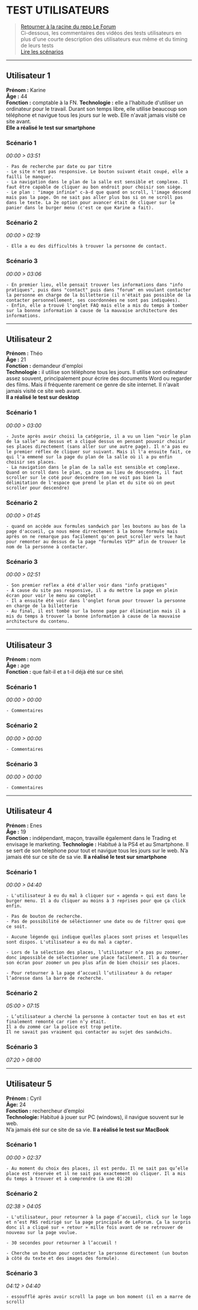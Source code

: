 # TEST UTILISATEURS

> [Retourner à la racine du repo Le Forum](../../..) \
> Ci-dessous, les commentaires des vidéos des tests utilisateurs en plus d'une courte description des utilisateurs eux même et du timing de leurs tests\
> [Lire les scénarios](./scenarios.md)

* * *

## Utilisateur 1
  **Prénom :**  Karine\
  **Âge :**  44\
  **Fonction :** comptable à la FN. 
  **Technologie :** elle a l'habitude d'utiliser un ordinateur pour le travail. Durant son temps libre, elle utilise beaucoup son téléphone et navigue tous les jours sur le web. Elle n'avait jamais visité ce site avant.\
  **Elle a réalisé le test sur smartphone**

  ### Scénario 1
  *00:00 > 03:51*

    - Pas de recherche par date ou par titre
    - Le site n'est pas responsive. Le bouton suivant était coupé, elle a failli le manquer. 
    - La navigation dans le plan de la salle est sensible et complexe. Il faut être capable de cliquer au bon endroit pour choisir son siège. 
    - Le plan : "image infinie" c-à-d que quand on scroll, l'image descend mais pas la page. On ne sait pas aller plus bas si on ne scroll pas dans le texte. La 2e option pour avancer était de cliquer sur le panier dans le burger menu (c'est ce que Karine a fait). 

  ### Scénario 2

  *00:00 > 02:19*

    - Elle a eu des difficultés à trouver la personne de contact.

  ### Scénario 3

  *00:00 > 03:06*

    - En premier lieu, elle pensait trouver les informations dans "info pratiques", puis dans "contact" puis dans "forum" en voulant contacter la personne en charge de la billetterie (il n'était pas possible de la contacter personnellement, ses coordonnées ne sont pas indiquées). 
    - Enfin, elle a trouvé l'onglet FAQ mais elle a mis du temps à tomber sur la bonnne information à cause de la mauvaise architecture des informations.  

* * *

## Utilisateur 2

  **Prénom :** Théo\
  **Âge :**  21\
  **Fonction :** demandeur d'emploi\
  **Technologie :** il utilise son téléphone tous les jours. Il utilise son ordinateur assez souvent, principalement pour écrire des documents Word ou regarder des films. Mais il fréquente rarement ce genre de site internet. Il n'avait jamais visité ce site web avant.\
  **Il a réalisé le test sur desktop**

  ### Scénario 1
  *00:00 >  03:00*

    - Juste après avoir choisi la catégorie, il a vu un lien "voir le plan de la salle" au dessus et a cliqué dessus en pensant pouvoir choisir ses places directement (sans aller sur une autre page). Il n'a pas eu le premier réflex de cliquer sur suivant. Mais il l'a ensuite fait, ce qui l'a emmené sur la page du plan de la salle où il a pu enfin choisir ses places.  
    - La navigation dans le plan de la salle est sensible et complexe. Quand on scroll dans le plan, ça zoom au lieu de descendre, il faut scroller sur le coté pour descendre (on ne voit pas bien la délimitation de l'espace que prend le plan et du site où on peut scroller pour descendre) 

  ### Scénario 2

  *00:00 >  01:45*

    - quand on accède aux formules sandwich par les boutons au bas de la page d'accueil, ça nous mène dirrectement à la bonne formule mais après on ne remarque pas facilement qu'on peut scroller vers le haut pour remonter au dessus de la page "formules VIP" afin de trouver le nom de la personne à contacter.

  ### Scénario 3

  *00:00 > 02:51*

    - Son premier reflex a été d'aller voir dans "info pratiques" 
    - À cause du site pas responsive, il a du mettre la page en plein écran pour voir le menu au complet 
    - Il a ensuite été voir dans l'onglet forum pour trouver la personne en charge de la billetterie 
    - Au final, il est tombé sur la bonne page par élimination mais il a mis du temps à trouver la bonne information à cause de la mauvaise architecture du contenu. 

* * *

## Utilisateur 3

  **Prénom :**  nom\
  **Âge :**  age\
  **Fonction :** que fait-il et a t-il déjà été sur ce site\

  ### Scénario 1
  *00:00 >  00:00*

    - Commentaires

  ### Scénario 2

  *00:00 >  00:00*

    - Commentaires

  ### Scénario 3

  *00:00 > 00:00*

    - Commentaires

* * *

## Utilisateur 4

  **Prénom :**  Enes\
  **Âge :**  19\
  **Fonction :** indépendant, maçon, travaille également dans le Trading et envisage le marketing.
  **Technologie :** Habitué à la PS4 et au Smartphone.
  Il se sert de son telephone pour tout et navigue tous les jours sur le web.
  N’a jamais été sur ce site de sa vie.
  **Il a réalisé le test sur smartphone** 

  ### Scénario 1
  *00:00 >  04:40*

    - L'utilisateur à eu du mal à cliquer sur « agenda » qui est dans le burger menu. Il a du cliquer au moins à 3 reprises pour que ça click enfin.

    - Pas de bouton de recherche.
    - Pas de possibilité de séléctionner une date ou de filtrer quoi que ce soit.

    - Aucune légende qui indique quelles places sont prises et lesquelles sont dispos. L'utilisateur a eu du mal a capter.

    - Lors de la sélection des places, l’utilisateur n’a pas pu zoomer, donc impossible de sélectionner une place facilement. Il a du tourner son écran pour zoomer un peu plus afin de bien choisir ses places.

    - Pour retourner à la page d’accueil l’utilisateur à du retaper l’adresse dans la barre de recherche.

  ### Scénario 2

  *05:00 >   07:15*

    - L’utilisateur a cherché la personne à contacter tout en bas et est finalement remonté car rien n’y était.
    Il a du zommé car la police est trop petite.
    Il ne savait pas vraiment qui contacter au sujet des sandwichs.

  ### Scénario 3

  *07:20 > 08:00*


* * *

## Utilisateur 5

  **Prénom :** Cyril\
  **Âge:** 24\
  **Fonction :** rechercheur d’emploi\
  **Technologie:** Habitué à jouer sur PC (windows), il navigue souvent sur le web.\
  N’a jamais été sur ce site de sa vie.
  **Il a réalisé le test sur MacBook**


  ### Scénario 1

  *00:00 >  02:37*

    - Au moment du choix des places, il est perdu. Il ne sait pas qu’elle place est réservée et il ne sait pas exactement où cliquer. Il a mis du temps à trouver et à comprendre (à une 01:20)

  ### Scénario 2

  *02:38 > 04:05*

    - L'utilisateur, pour retourner à la page d’accueil, click sur le logo et n’est PAS redirigé sur la page principale de LeForum. Ça la surpris donc il a cliqué sur « retour » mille fois avant de se retrouver de nouveau sur la page voulue.

    - 30 secondes pour retourner à l’accueil !

    - Cherche un bouton pour contacter la personne directement (un bouton à côté du texte et des images des formule).

  ### Scénario 3

  *04:12 > 04:40*

    - essoufflé après avoir scroll la page un bon moment (il en a marre de scroll)
